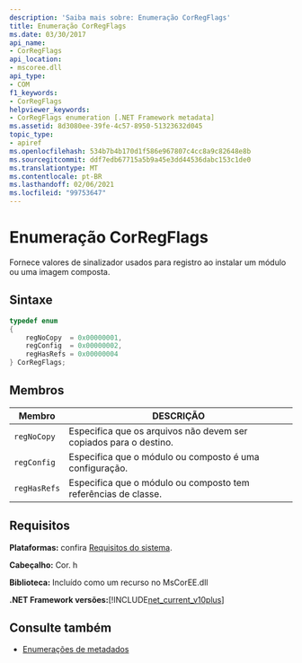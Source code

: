 ```yaml
---
description: 'Saiba mais sobre: Enumeração CorRegFlags'
title: Enumeração CorRegFlags
ms.date: 03/30/2017
api_name:
- CorRegFlags
api_location:
- mscoree.dll
api_type:
- COM
f1_keywords:
- CorRegFlags
helpviewer_keywords:
- CorRegFlags enumeration [.NET Framework metadata]
ms.assetid: 8d3080ee-39fe-4c57-8950-51323632d045
topic_type:
- apiref
ms.openlocfilehash: 534b7b4b170d1f586e967807c4cc8a9c82648e8b
ms.sourcegitcommit: ddf7edb67715a5b9a45e3dd44536dabc153c1de0
ms.translationtype: MT
ms.contentlocale: pt-BR
ms.lasthandoff: 02/06/2021
ms.locfileid: "99753647"
---
```

# <a name="corregflags-enumeration"></a>Enumeração CorRegFlags

Fornece valores de sinalizador usados para registro ao instalar um módulo ou uma imagem composta.  
  
## <a name="syntax"></a>Sintaxe  
  
```cpp  
typedef enum
{  
    regNoCopy  = 0x00000001,  
    regConfig  = 0x00000002,  
    regHasRefs = 0x00000004  
} CorRegFlags;  
```  
  
## <a name="members"></a>Membros  
  
|Membro|DESCRIÇÃO|  
|------------|-----------------|  
|`regNoCopy`|Especifica que os arquivos não devem ser copiados para o destino.|  
|`regConfig`|Especifica que o módulo ou composto é uma configuração.|  
|`regHasRefs`|Especifica que o módulo ou composto tem referências de classe.|  
  
## <a name="requirements"></a>Requisitos  

 **Plataformas:** confira [Requisitos do sistema](../../get-started/system-requirements.md).  
  
 **Cabeçalho:** Cor. h  
  
 **Biblioteca:** Incluído como um recurso no MsCorEE.dll  
  
 **.NET Framework versões:**[!INCLUDE[net_current_v10plus](../../../../includes/net-current-v10plus-md.md)]  
  
## <a name="see-also"></a>Consulte também

- [Enumerações de metadados](metadata-enumerations.md)
